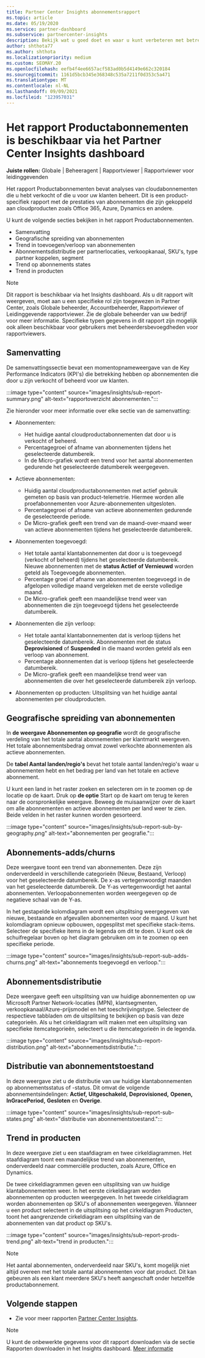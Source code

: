 ```yaml
---
title: Partner Center Insights abonnementsrapport
ms.topic: article
ms.date: 05/19/2020
ms.service: partner-dashboard
ms.subservice: partnercenter-insights
description: Bekijk wat u goed doet en waar u kunt verbeteren met betrekking tot de cloudabonnementen die u voor uw klanten verkoopt of beheert.
author: shthota77
ms.author: shthota
ms.localizationpriority: medium
ms.custom: SEOMAY.20
ms.openlocfilehash: eefb4f4ee6657acf583ad0b5d4149e662c320184
ms.sourcegitcommit: 1161d5bcb345e368348c535a7211f0d353c5a471
ms.translationtype: MT
ms.contentlocale: nl-NL
ms.lasthandoff: 09/09/2021
ms.locfileid: "123957031"
---
```

# <a name="product-subscriptions-report-available-from-the-partner-center-insights-dashboard"></a>Het rapport Productabonnementen is beschikbaar via het Partner Center Insights dashboard

**Juiste rollen:** Globale | Beheeragent | Rapportviewer | Rapportviewer voor leidinggevenden

Het rapport Productabonnementen bevat analyses van cloudabonnementen die u hebt verkocht of die u voor uw klanten beheert. Dit is een product-specifiek rapport met de prestaties van abonnementen die zijn gekoppeld aan cloudproducten zoals Office 365, Azure, Dynamics en andere.

U kunt de volgende secties bekijken in het rapport Productabonnementen.

- Samenvatting
- Geografische spreiding van abonnementen
- Trend in toevoegen/verloop van abonnementen
- Abonnementsdistributie per partnerlocaties, verkoopkanaal, SKU's, type partner koppelen, segment
- Trend op abonnements states
- Trend in producten

 > [!NOTE]
 > Dit rapport is beschikbaar via het Insights dashboard. Als u dit rapport wilt weergeven, moet aan u een specifieke rol zijn toegewezen in Partner Center, zoals Globale beheerder, Accountbeheerder, Rapportviewer of Leidinggevende rapportviewer. Zie de globale beheerder van uw bedrijf voor meer informatie. Specifieke typen gegevens in dit rapport zijn mogelijk ook alleen beschikbaar voor gebruikers met beheerdersbevoegdheden voor rapportviewers.

## <a name="summary"></a>Samenvatting

De samenvattingssectie bevat een momentopnameweergave van de Key Performance Indicators (KPI's) die betrekking hebben op abonnementen die door u zijn verkocht of beheerd voor uw klanten.  

:::image type="content" source="images/insights/sub-report-summary.png" alt-text="rapportoverzicht abonnementen.":::

Zie hieronder voor meer informatie over elke sectie van de samenvatting:

- Abonnementen:
  - Het huidige aantal cloudproductabonnementen dat door u is verkocht of beheerd.
  - Percentagegroei of afname van abonnementen tijdens het geselecteerde datumbereik.
  - In de Micro-grafiek wordt een trend voor het aantal abonnementen gedurende het geselecteerde datumbereik weergegeven.

- Actieve abonnementen:
  - Huidig aantal cloudproductabonnementen met actief gebruik gemeten op basis van product-telemetrie. Hiermee worden alle proefabonnementen voor Azure-abonnementen uitgesloten.
  - Percentagegroei of afname van actieve abonnementen gedurende de geselecteerde periode.
  - De Micro-grafiek geeft een trend van de maand-over-maand weer van actieve abonnementen tijdens het geselecteerde datumbereik.

- Abonnementen toegevoegd:
  - Het totale aantal klantabonnementen dat door u is toegevoegd (verkocht of beheerd) tijdens het geselecteerde datumbereik. Nieuwe abonnementen met de **status Actief** **of Vernieuwd** worden geteld als Toegevoegde abonnementen.
  - Percentage groei of afname van abonnementen toegevoegd in de afgelopen volledige maand vergeleken met de eerste volledige maand.
  - De Micro-grafiek geeft een maandelijkse trend weer van abonnementen die zijn toegevoegd tijdens het geselecteerde datumbereik.

- Abonnementen die zijn verloop:
  - Het totale aantal klantabonnementen dat is verloop tijdens het geselecteerde datumbereik. Abonnementen met de status **Deprovisioned** of **Suspended** in die maand worden geteld als een verloop van abonnement.  
  - Percentage abonnementen dat is verloop tijdens het geselecteerde datumbereik.
  - De Micro-grafiek geeft een maandelijkse trend weer van abonnementen die over het geselecteerde datumbereik zijn verloop.

- Abonnementen op producten: Uitsplitsing van het huidige aantal abonnementen per cloudproducten.

## <a name="geographical-spread-of-subscriptions"></a>Geografische spreiding van abonnementen

In **de weergave Abonnementen op geografie** wordt de geografische verdeling van het totale aantal abonnementen per klantmarkt weergeven. Het totale abonnementsbedrag omvat zowel verkochte abonnementen als actieve abonnementen.

De **tabel Aantal landen/regio's** bevat het totale aantal landen/regio's waar u abonnementen hebt en het bedrag per land van het totale en actieve abonnement.

U kunt een land in het raster zoeken en selecteren om in te zoomen op de locatie op de kaart. Druk op **de optie** Start op de kaart om terug te keren naar de oorspronkelijke weergave. Beweeg de muisaanwijzer over de kaart om alle abonnementen en actieve abonnementen per land weer te zien. Beide velden in het raster kunnen worden gesorteerd.

:::image type="content" source="images/insights/sub-report-sub-by-geography.png" alt-text="abonnementen per geografie.":::

## <a name="subscription-addschurns"></a>Abonnements-adds/churns

Deze weergave toont een trend van abonnementen. Deze zijn onderverdeeld in verschillende categorieën (Nieuw, Bestaand, Verloop) voor het geselecteerde datumbereik. De x-as vertegenwoordigt maanden van het geselecteerde datumbereik. De Y-as vertegenwoordigt het aantal abonnementen. Verloopabonnementen worden weergegeven op de negatieve schaal van de Y-as. 

In het gestapelde kolomdiagram wordt een uitsplitsing weergegeven van nieuwe, bestaande en afgevallen abonnementen voor de maand. U kunt het kolomdiagram opnieuw opbouwen, opgesplitst met specifieke stack-items. Selecteer de specifieke items in de legenda om dit te doen. U kunt ook de schuifregelaar boven op het diagram gebruiken om in te zoomen op een specifieke periode.

:::image type="content" source="images/insights/sub-report-sub-adds-churns.png" alt-text="abonnements toegevoegd en verloop.":::

## <a name="subscription-distribution"></a>Abonnementsdistributie

Deze weergave geeft een uitsplitsing van uw huidige abonnementen op uw Microsoft Partner Network-locaties (MPN), klantsegmenten, verkoopkanaal/Azure-prijsmodel en het toeschrijvingstype. Selecteer de respectieve tabbladen om de uitsplitsing te bekijken op basis van deze categorieën. Als u het cirkeldiagram wilt maken met een uitsplitsing van specifieke itemcategorieën, selecteert u die itemcategorieën in de legenda.

:::image type="content" source="images/insights/sub-report-distribution.png" alt-text="abonnementsdistributie.":::

## <a name="subscription-state-distribution"></a>Distributie van abonnementstoestand

In deze weergave ziet u de distributie van uw huidige klantabonnementen op abonnementsstatus of -status. Dit omvat de volgende abonnementsindelingen: **Actief,** **Uitgeschakeld,** **Deprovisioned,** **Openen,** **InGracePeriod,** **Gesloten** en **Overige**.

:::image type="content" source="images/insights/sub-report-sub-states.png" alt-text="distributie van abonnementstoestand.":::

## <a name="products-trend"></a>Trend in producten

In deze weergave ziet u een staafdiagram en twee cirkeldiagrammen. Het staafdiagram toont een maandelijkse trend van abonnementen, onderverdeeld naar commerciële producten, zoals Azure, Office en Dynamics.

De twee cirkeldiagrammen geven een uitsplitsing van uw huidige klantabonnementen weer. In het eerste cirkeldiagram worden abonnementen op producten weergegeven. In het tweede cirkeldiagram worden abonnementen op SKU's of abonnementen weergegeven. Wanneer u een product  selecteert in de uitsplitsing op het cirkeldiagram Producten, toont het aangrenzende cirkeldiagram een uitsplitsing van de abonnementen van dat product op SKU's.

:::image type="content" source="images/insights/sub-report-prods-trend.png" alt-text="trend in producten.":::

> [!NOTE]
 > Het aantal abonnementen, onderverdeeld naar SKU's, komt mogelijk niet altijd overeen met het totale aantal abonnementen voor dat product. Dit kan gebeuren als een klant meerdere SKU's heeft aangeschaft onder hetzelfde productabonnement.

## <a name="next-steps"></a>Volgende stappen

- Zie voor meer rapporten [Partner Center Insights](partner-center-insights.md).

>[!NOTE] 
> U kunt de onbewerkte gegevens voor dit rapport downloaden via de sectie Rapporten downloaden in het Insights dashboard. [Meer informatie](insights-download-reports.md) 
